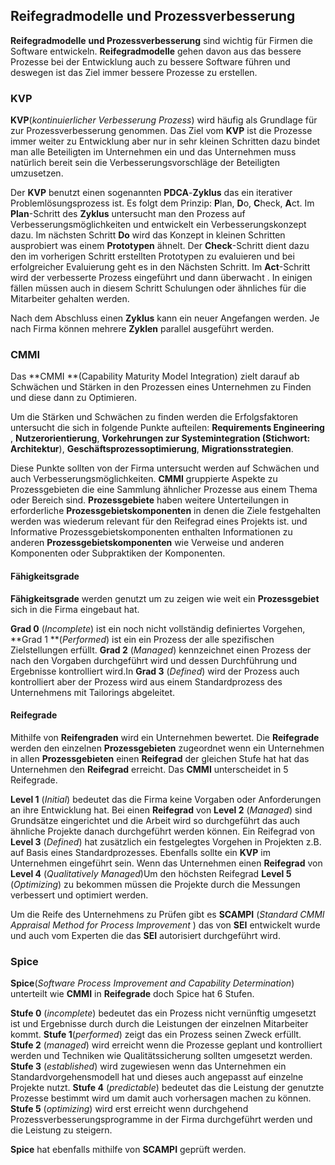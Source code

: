 ## Reifegradmodelle und Prozessverbesserung

**Reifegradmodelle** **und Prozessverbesserung** sind wichtig für Firmen die Software entwickeln. **Reifegradmodelle** gehen davon aus das bessere Prozesse bei der Entwicklung auch zu bessere Software führen und deswegen ist das Ziel immer bessere Prozesse zu erstellen.

### KVP

**KVP**(*kontinuierlicher Verbesserung Prozess*) wird häufig als Grundlage für zur Prozessverbesserung genommen. Das Ziel vom **KVP** ist die Prozesse immer weiter zu Entwicklung aber nur in sehr kleinen Schritten dazu bindet man alle Beteiligten im Unternehmen ein und das Unternehmen muss natürlich bereit sein die Verbesserungsvorschläge der Beteiligten umzusetzen.

Der **KVP** benutzt einen sogenannten **PDCA**-**Zyklus** das ein iterativer Problemlösungsprozess ist. Es folgt dem Prinzip: **P**lan, **D**o, **C**heck, **A**ct. Im **Plan**-Schritt des **Zyklus** untersucht man den Prozess auf Verbesserungsmöglichkeiten und entwickelt ein Verbesserungskonzept dazu. Im nächsten Schritt **Do** wird das Konzept in  kleinen Schritten ausprobiert was einem **Prototypen** ähnelt. Der **Check**-Schritt dient dazu den im vorherigen Schritt erstellten Prototypen zu evaluieren und bei erfolgreicher Evaluierung geht es in den Nächsten Schritt. Im **Act**-Schritt wird der verbesserte Prozess eingeführt und dann überwacht . In einigen fällen müssen auch in diesem Schritt Schulungen oder ähnliches für die Mitarbeiter gehalten werden. 

Nach dem Abschluss einen **Zyklus** kann ein neuer Angefangen werden. Je nach Firma können mehrere **Zyklen** parallel ausgeführt werden.



### CMMI

Das **CMMI **(Capability Maturity Model Integration) zielt darauf ab Schwächen und Stärken in den Prozessen eines Unternehmen zu Finden und diese dann zu Optimieren.

Um die Stärken und Schwächen zu finden werden die Erfolgsfaktoren untersucht die sich in folgende Punkte aufteilen: **Requirements Engineering** , **Nutzerorientierung**, **Vorkehrungen zur Systemintegration (Stichwort: Architektur**), **Geschäftsprozessoptimierung**, **Migrationsstrategien**.

Diese Punkte sollten von der Firma untersucht werden auf Schwächen und auch Verbesserungsmöglichkeiten. **CMMI** gruppierte Aspekte zu Prozessgebieten die eine Sammlung ähnlicher Prozesse aus einem Thema oder Bereich sind. **Prozessgebiete** haben weitere Unterteilungen in erforderliche **Prozessgebietskomponenten** in denen die Ziele festgehalten werden was wiederum relevant für den Reifegrad eines Projekts ist. und Informative Prozessgebietskomponenten enthalten Informationen zu anderen **Prozessgebietskomponenten** wie Verweise und anderen Komponenten oder Subpraktiken der Komponenten.

#### Fähigkeitsgrade 

**Fähigkeitsgrade** werden genutzt um zu zeigen wie weit ein **Prozessgebiet** sich in die Firma eingebaut hat.

**Grad 0** (*Incomplete*) ist ein noch nicht vollständig definiertes Vorgehen, **Grad 1 **(*Performed*) ist ein ein Prozess der alle spezifischen Zielstellungen erfüllt. **Grad 2** (*Managed*)  kennzeichnet einen Prozess der nach den Vorgaben durchgeführt wird und dessen Durchführung und Ergebnisse kontrolliert wird.In **Grad 3**  (*Defined*) wird der Prozess auch kontrolliert aber der Prozess wird aus einem Standardprozess des Unternehmens mit Tailorings abgeleitet.

#### Reifegrade

Mithilfe von **Reifengraden** wird ein Unternehmen bewertet. Die **Reifegrade** werden den einzelnen **Prozessgebieten** zugeordnet wenn ein Unternehmen in allen **Prozessgebieten** einen **Reifegrad** der gleichen Stufe hat hat das Unternehmen den **Reifegrad** erreicht. Das **CMMI** unterscheidet in 5 Reifegrade.

**Level 1** (*Initial*) bedeutet das die Firma keine Vorgaben oder Anforderungen an ihre Entwicklung hat. Bei einen **Reifegrad** von **Level 2** (*Managed*) sind Grundsätze eingerichtet und die Arbeit wird so durchgeführt das auch ähnliche Projekte danach durchgeführt werden können. Ein Reifegrad von **Level 3** (*Defined*) hat zusätzlich ein festgelegtes Vorgehen in Projekten z.B. auf Basis eines Standardprozesses. Ebenfalls sollte ein **KVP** im Unternehmen eingeführt sein. Wenn das Unternehmen einen **Reifegrad** von **Level 4** (*Qualitatively Managed*)Um den höchsten Reifegrad **Level 5** (*Optimizing*) zu bekommen müssen die Projekte durch die Messungen verbessert und optimiert werden.

Um die Reife des Unternehmens zu Prüfen gibt es **SCAMPI** (*Standard CMMI Appraisal Method*
*for Process Improvement* ) das von **SEI** entwickelt wurde und auch vom Experten die das **SEI** autorisiert durchgeführt wird. 

### Spice

**Spice**(*Software Process Improvement and Capability Determination*) unterteilt wie **CMMI** in **Reifegrade** doch Spice hat 6 Stufen.

**Stufe 0** (*incomplete*) bedeutet das ein Prozess nicht vernünftig umgesetzt ist und Ergebnisse durch durch die Leistungen der einzelnen Mitarbeiter kommt. **Stufe 1**(*performed*) zeigt das ein Prozess seinen Zweck erfüllt. **Stufe 2** (*managed*) wird erreicht wenn die Prozesse geplant und kontrolliert werden und Techniken wie Qualitätssicherung sollten umgesetzt werden. **Stufe 3** (*established*) wird zugewiesen wenn das Unternehmen ein Standardvorgehensmodell hat und dieses auch angepasst auf einzelne Projekte nutzt. **Stufe 4** (*predictable*) bedeutet das die Leistung der genutzte Prozesse bestimmt wird um damit auch vorhersagen machen zu können. **Stufe 5** (*optimizing*) wird erst erreicht wenn durchgehend Prozessverbesserungsprogramme in der Firma durchgeführt werden und die Leistung zu steigern.

**Spice** hat ebenfalls mithilfe von **SCAMPI** geprüft werden.